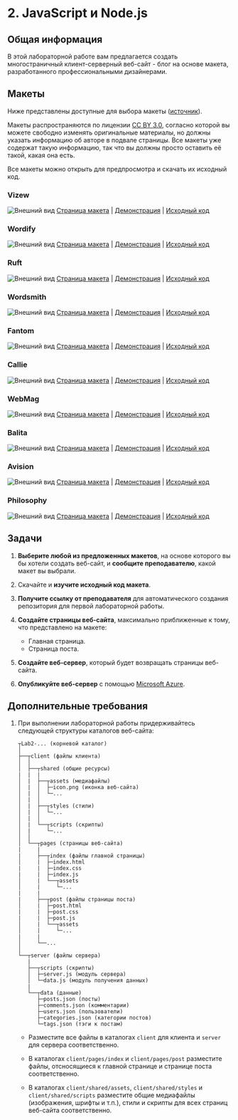 # 2. JavaScript и Node.js

## Общая информация

В этой лабораторной работе вам предлагается создать многостраничный 
клиент-серверный веб-сайт - блог на основе макета, разработанного 
профессиональными дизайнерами.

## Макеты

Ниже представлены доступные для выбора макеты
([источник](https://colorlib.com/wp/cat/blog)).

Макеты распространяются по лицензии
[CC BY 3.0](https://creativecommons.org/licenses/by/3.0), согласно которой 
вы можете свободно изменять оригинальные материалы, но должны указать 
информацию об авторе в подвале страницы. Все макеты уже содержат такую 
информацию, так что вы должны просто оставить её такой, какая она есть.

Все макеты можно открыть для предпросмотра и скачать их исходный код.

### Vizew

![Внешний вид](./assets/Vizew.jpg)
[Страница макета](https://colorlib.com/wp/template/vizew) |
[Демонстрация](https://colorlib.com/preview/#vizew) |
[Исходный код](https://colorlib.com/download/2232)

### Wordify

![Внешний вид](./assets/Wordify.jpg)
[Страница макета](https://colorlib.com/wp/template/wordify) |
[Демонстрация](https://colorlib.com/preview/#wordify) |
[Исходный код](https://colorlib.com/download/2210)

### Ruft

![Внешний вид](./assets/Ruft.jpg)
[Страница макета](https://colorlib.com/wp/template/ruft) |
[Демонстрация](https://colorlib.com/preview/#ruft) |
[Исходный код](https://colorlib.com/download/2203)

### Wordsmith

![Внешний вид](./assets/Wordsmith.jpg)
[Страница макета](https://colorlib.com/wp/template/wordsmith) |
[Демонстрация](https://colorlib.com/preview/#wordsmith) |
[Исходный код](https://colorlib.com/download/1361)

### Fantom

![Внешний вид](./assets/Fantom.jpg)
[Страница макета](https://colorlib.com/wp/template/fantom) |
[Демонстрация](https://colorlib.com/preview/#fantom) |
[Исходный код](https://colorlib.com/download/1266)

### Callie

![Внешний вид](./assets/Callie.jpg)
[Страница макета](https://colorlib.com/wp/template/callie) |
[Демонстрация](https://colorlib.com/preview/#callie) |
[Исходный код](https://colorlib.com/download/1020)

### WebMag

![Внешний вид](./assets/WebMag.jpg)
[Страница макета](https://colorlib.com/wp/template/webmag) |
[Демонстрация](https://colorlib.com/preview/#webmag) |
[Исходный код](https://colorlib.com/download/959)

### Balita

![Внешний вид](./assets/Balita.jpg)
[Страница макета](https://colorlib.com/wp/template/balita) |
[Демонстрация](https://colorlib.com/preview/#balita) |
[Исходный код](https://colorlib.com/download/941)

### Avision

![Внешний вид](./assets/Avision.jpg)
[Страница макета](https://colorlib.com/wp/template/avision) |
[Демонстрация](https://colorlib.com/preview/#avision) |
[Исходный код](https://colorlib.com/download/932)

### Philosophy

![Внешний вид](./assets/Philosophy.jpg)
[Страница макета](https://colorlib.com/wp/template/philosophy) |
[Демонстрация](https://colorlib.com/demo?theme=philosophy) |
[Исходный код](https://colorlib.com/download/339)

## Задачи

1. **Выберите любой из предложенных макетов**, на основе которого вы бы хотели 
создать веб-сайт, и **сообщите преподавателю**, какой макет вы выбрали.

2. Скачайте и **изучите исходный код макета**.

3. **Получите ссылку от преподавателя** для автоматического создания
репозитория для первой лабораторной работы.

4. **Создайте страницы веб-сайта**, максимально приближенные к тому, что 
представлено на макете:

    - Главная страница.
    - Страница поста.
    
5. **Создайте веб-сервер**, который будет возвращать страницы веб-сайта.

6. **Опубликуйте веб-сервер** с помощью
[Microsoft Azure](https://azure.microsoft.com/ru-ru).

## Дополнительные требования

1. При выполнении лабораторной работы придерживайтесь следующей структуры
каталогов веб-сайта:

    ```
    ┬Lab2-... (корневой каталог)
    │
    ├──┬client (файлы клиента)
    │  │
    │  ├──┬shared (общие ресурсы)
    |  |  |
    │  |  ├──┬assets (медиафайлы)
    │  |  │  ├─icon.png (иконка веб-сайта)
    │  |  │  └─...
    │  |  │
    │  |  ├──┬styles (стили)
    │  |  │  └─...
    │  |  │
    │  |  └──┬scripts (скрипты)
    │  |     └─...
    │  │
    │  └──┬pages (страницы веб-сайта)
    |     |
    |     ├──┬index (файлы главной страницы)
    │     |  ├─index.html
    |     |  ├─index.css
    |     |  ├─index.js
    │     |  └──┬assets
    │     |     └─...
    |     |
    |     ├──┬post (файлы страницы поста)
    │     |  ├─post.html
    |     |  ├─post.css
    |     |  ├─post.js
    │     |  └──┬assets
    │     |     └─...
    |     |
    │     └──...
    │
    └──┬server (файлы сервера)
       |
       ├──┬scripts (скрипты)
       │  ├─server.js (модуль сервера)
       │  └─data.js (модуль получения данных)
       |
       └──┬data (данные)
          ├─posts.json (посты)
          ├─comments.json (комментарии)
          ├─users.json (пользователи)
          ├─categories.json (категории постов)
          └─tags.json (тэги к постам)
    ```
    
    - Разместите все файлы в каталогах `client` для клиента и `server` для 
    сервера соответственно.
    
    - В каталогах `client/pages/index` и `client/pages/post` разместите файлы, 
    отсносящиеся к главной странице и странице поста соответственно.
    
    - В каталогах `client/shared/assets`, `client/shared/styles` и
    `client/shared/scripts` разместите общие медиафайлы (изображения,
    шрифты и т.п.), стили и скрипты для всех страниц веб-сайта соответственно.

<disqus-comments
  page-uuid="73464fea-046b-4dad-ac0d-a2e973598a45"
  page-title="2. JavaScript и Node.js | Лабораторные работы"/>